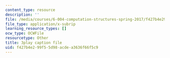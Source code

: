 ```yaml
---
content_type: resource
description: ''
file: /media/courses/6-004-computation-structures-spring-2017/f427b4e299f55d98acdea3636f66f5c9_ydboHy_yNts.vtt
file_type: application/x-subrip
learning_resource_types: []
ocw_type: OCWFile
resourcetype: Other
title: 3play caption file
uid: f427b4e2-99f5-5d98-acde-a3636f66f5c9
---
```

